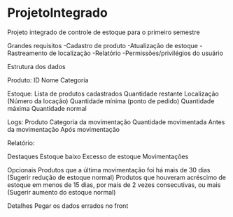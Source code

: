 # ProjetoIntegrado
Projeto integrado de controle de estoque para o primeiro semestre

Grandes requisitos
-Cadastro de produto
-Atualização de estoque
-Rastreamento de localização
-Relatório
-Permissões/privilégios do usuário

Estrutura dos dados

Produto:
ID
Nome
Categoria

Estoque:
Lista de produtos cadastrados
Quantidade restante
Localização (Número da locação)
Quantidade mínima (ponto de pedido)
Quantidade máxima
Quantidade normal

Logs:
Produto
Categoria da movimentação
Quantidade movimentada
Antes da movimentação
Após movimentação

Relatório:

Destaques
Estoque baixo
Excesso de estoque
Movimentações

Opcionais
Produtos que a última movimentação foi há mais de 30 dias (Sugerir redução de estoque normal)
Produtos que houveram acréscimo de estoque em menos de 15 dias, por mais de 2 vezes consecutivas, ou mais (Sugerir aumento do estoque normal)
 
Detalhes
Pegar os dados errados no front

